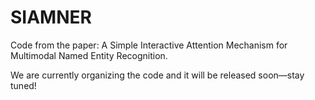# SIAMNER
Code from the paper: A Simple Interactive Attention Mechanism for Multimodal Named Entity Recognition.

We are currently organizing the code and it will be released soon—stay tuned!


